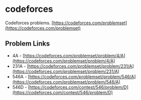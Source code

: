# codeforces
Codeforces problems. [https://codeforces.com/problemset](https://codeforces.com/problemset)

## Problem Links
- 4A - [https://codeforces.com/problemset/problem/4/A](https://codeforces.com/problemset/problem/4/A)
- 231A - [https://codeforces.com/problemset/problem/231/A](https://codeforces.com/problemset/problem/231/A)
- 546A - [https://codeforces.com/problemset/problem/546/A](https://codeforces.com/problemset/problem/546/A)
- 546D - [https://codeforces.com/contest/546/problem/D](https://codeforces.com/contest/546/problem/D)